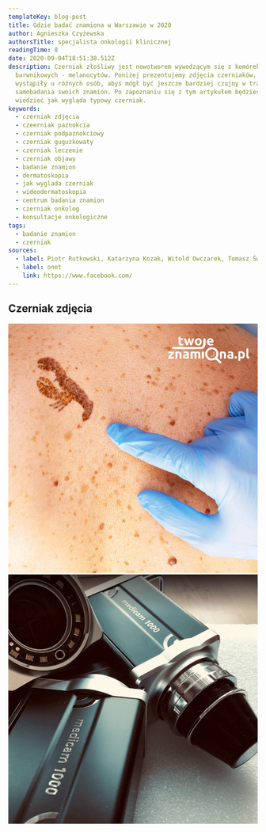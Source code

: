 ```yaml
---
templateKey: blog-post
title: Gdzie badać znamiona w Warszawie w 2020
author: Agnieszka Czyżewska
authorsTitle: specjalista onkologii klinicznej
readingTime: 8
date: 2020-09-04T18:51:38.512Z
description: Czerniak złośliwy jest nowotworem wywodzącym się z komórek
  barwnikowych - melanocytów. Poniżej prezentujemy zdjęcia czerniaków, które
  wystąpiły u różnych osób, abyś mógł być jeszcze bardziej czujny w trakcie
  samobadania swoich znamion. Po zapoznaniu się z tym artykułem będziesz
  wiedzieć jak wygląda typowy czerniak.
keywords:
  - czerniak zdjęcia
  - czeerniak paznokcia
  - czerniak podpaznokciowy
  - czerniak guguzkowaty
  - czerniak leczenie
  - czerniak objawy
  - badanie znamion
  - dermatoskopia
  - jak wyglada czerniak
  - wideodermatoskopia
  - centrum badania znamion
  - czerniak onkolog
  - konsultacje onkologiczne
tags:
  - badanie znamion
  - czerniak
sources:
  - label: Piotr Rutkowski, Katarzyna Kozak, Witold Owczarek, Tomasz Świtaj, Bożena Cybulska-Stopa, Piotr J. Wysocki, Maciej Krzakowski, Arkadiusz Jeziorski, Wojciech M. Wysocki Onkol Prakt Klin Edu 2020;6(2):69-73 “Minimalne rekomendacje diagnostyczno-terapeutyczne u chorych na czerniaki w sytuacji ograniczonych zasobów i restrykcji związanych z pandemią SARS-CoV-2.”
  - label: onet
    link: https://www.facebook.com/
---
```

## Czerniak zdjęcia



<More link="/czerniak" text="Jak wyglada  czerniak" cta="Sprawdź" />

![czerniak](img/badanie_znamion.jpg "czerniak")
![czerniak](img/dermatoskopia.png "czerniak")